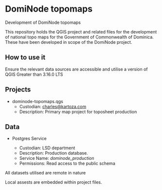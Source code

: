 # DomiNode topomaps

Development of DomiNode topomaps

This repository holds the QGIS project and related files for the development
of national topo maps for the Government of Commonwealth of Dominica. These
have been developed in scope of the DomiNode project.

## How to use it

Ensure the relevant data sources are accessible and utilise a version of QGIS Greater than 3.16.0 LTS

## Projects

- dominode-topomaps.qgs
  - Custodian: charles@kartoza.com
  - Description: Primary map project for toposheet production

## Data

- Postgres Service

  - Custodian: LSD department
  - Description: Production database.
  - Service Name: *dominode_production*
  - Permissions: Read access to the public schema

All datasets utilised are remote in nature

Local assests are embedded within project files.
